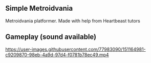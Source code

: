 ## Simple Metroidvania

Metroidvania platformer. Made with help from Heartbeast tutors

## Gameplay (sound available)

https://user-images.githubusercontent.com/77983090/151164981-c9209870-98eb-4a9d-97d4-f0781b78ec49.mp4
